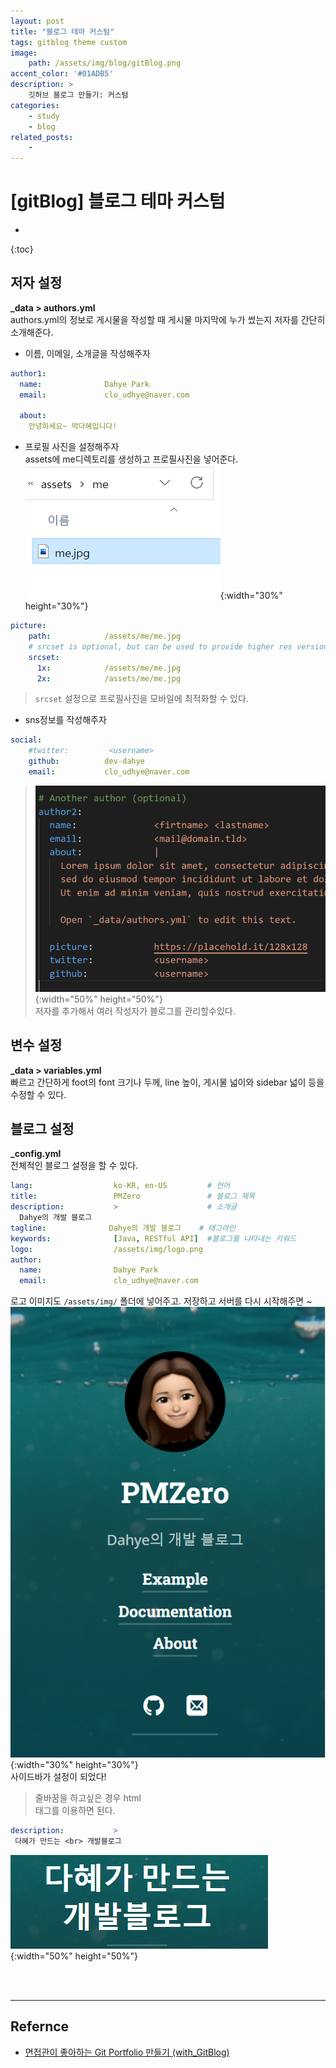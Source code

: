 ```yaml
---
layout: post
title: "블로그 테마 커스텀"
tags: gitblog theme custom
image: 
    path: /assets/img/blog/gitBlog.png
accent_color: '#01ADB5'
description: >
    깃허브 블로그 만들기: 커스텀
categories:
    - study
    - blog
related_posts:    
    -    
---
```

# [gitBlog] 블로그 테마 커스텀
* 
{:toc}

## 저자 설정
**_data > authors.yml**   
authors.yml의 정보로 게시물을 작성할 때 게시물 마지막에 누가 썼는지 저자를 간단히 소개해준다.

- 이름, 이메일, 소개글을 작성해주자   
```yml
author1:
  name:              Dahye Park
  email:             clo_udhye@naver.com

  about:             
    안녕하세요~ 박다혜입니다!
```

- 프로필 사진을 설정해주자   
assets에 me디렉토리를 생성하고 프로필사진을 넣어준다.   
![저자](/assets/img/blog/authors2.png){:width="30%" height="30%"}    

```yml
picture:
    path:            /assets/me/me.jpg
    # srcset is optional, but can be used to provide higher res versions for retina displays
    srcset:
      1x:            /assets/me/me.jpg
      2x:            /assets/me/me.jpg
```
> `srcset` 설정으로 프로필사진을 모바일에 최적화할 수 있다. 

- sns정보를 작성해주자   

```yml
social:
    #twitter:         <username>
    github:          dev-dahye
    email:           clo_udhye@naver.com
```
> ![다른저자](/assets/img/blog/authors1.png){:width="50%" height="50%"}   
 저자를 추가해서 여러 작성자가 블로그를 관리할수있다. 

## 변수 설정
**_data > variables.yml**   
빠르고 간단하게 foot의 font 크기나 두께, line 높이, 게시물 넓이와 sidebar 넓이 등을 수정할 수 있다.

## 블로그 설정
**_config.yml**   
전체적인 블로그 설정을 할 수 있다. 
```yml
lang:                  ko-KR, en-US         # 언어
title:                 PMZero               # 블로그 제목
description:           >                    # 소개글
  Dahye의 개발 블로그
tagline:              Dahye의 개발 블로그    # 태그라인
keywords:              [Java, RESTful API]  #블로그를 나타내는 키워드
logo:                  /assets/img/logo.png
author:
  name:                Dahye Park
  email:               clo_udhye@naver.com
```
로고 이미지도 `/assets/img/` 폴더에 넣어주고. 저장하고 서버를 다시 시작해주면 ~    
![로고](/assets/img/blog/config1.png){:width="30%" height="30%"}       
사이드바가 설정이 되었다!


> 줄바꿈을 하고싶은 경우 html <br>태그를 이용하면 된다.
 ```yml
 description:           >                    
  다혜가 만드는 <br> 개발블로그
 ```
 ![긴제목](/assets/img/blog/config3.png){:width="50%" height="50%"}  

<br>
<br>

- - -

## Refernce 
- [면접관이 좋아하는 Git Portfolio 만들기 (with_GitBlog)](https://projectlion.io/courses/technology/gitblog)